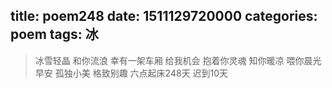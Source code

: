 title: poem248
date: 1511129720000
categories: poem
tags: 冰
---
> 冰雪轻晶
和你流浪
幸有一架车厢
给我机会
抱着你灵魂
知你暖凉
喂你晨光
早安
孤独小美
格致别趣
六点起床248天 迟到10天